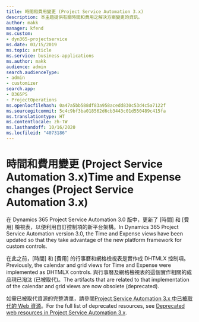 ```yaml
---
title: 時間和費用變更 (Project Service Automation 3.x)
description: 本主題提供有關時間和費用之解決方案變更的資訊。
author: makk
manager: kfend
ms.custom:
- dyn365-projectservice
ms.date: 03/15/2019
ms.topic: article
ms.service: business-applications
ms.author: makk
audience: admin
search.audienceType:
- admin
- customizer
search.app:
- D365PS
- ProjectOperations
ms.openlocfilehash: 0a47a5bb588df83a958acedd830c53d4c5a7122f
ms.sourcegitcommit: 5c4c9bf3ba018562d6cb3443c01d550489c415fa
ms.translationtype: HT
ms.contentlocale: zh-TW
ms.lasthandoff: 10/16/2020
ms.locfileid: "4073186"
---
```

# <a name="time-and-expense-changes-project-service-automation-3x"></a><span data-ttu-id="1fc7c-103">時間和費用變更 (Project Service Automation 3.x)</span><span class="sxs-lookup"><span data-stu-id="1fc7c-103">Time and Expense changes (Project Service Automation 3.x)</span></span>

<span data-ttu-id="1fc7c-104">在 Dynamics 365 Project Service Automation 3.0 版中，更新了 [時間] 和 [費用] 檢視表，以便利用自訂控制項的新平台架構。</span><span class="sxs-lookup"><span data-stu-id="1fc7c-104">In Dynamics 365 Project Service Automation version 3.0, the Time and Expense views have been updated so that they take advantage of the new platform framework for custom controls.</span></span>

<span data-ttu-id="1fc7c-105">在此之前，[時間] 和 [費用] 的行事曆和網格檢視表是實作成 DHTMLX 控制項。</span><span class="sxs-lookup"><span data-stu-id="1fc7c-105">Previously, the calendar and grid views for Time and Expense were implemented as DHTMLX controls.</span></span> <span data-ttu-id="1fc7c-106">與行事曆及網格檢視表的這個實作相關的成品現已淘汰 (已被取代)。</span><span class="sxs-lookup"><span data-stu-id="1fc7c-106">The artifacts that are related to that implementation of the calendar and grid views are now obsolete (deprecated).</span></span>

<span data-ttu-id="1fc7c-107">如需已被取代資源的完整清單，請參閱[Project Service Automation 3.x 中已被取代的 Web 資源](web-resources-deprecated-v3.x.md)。</span><span class="sxs-lookup"><span data-stu-id="1fc7c-107">For the full list of deprecated resources, see [Deprecated web resources in Project Service Automation 3.x](web-resources-deprecated-v3.x.md).</span></span>
